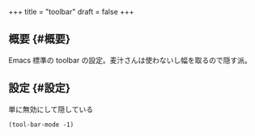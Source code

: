 +++
title = "toolbar"
draft = false
+++

## 概要 {#概要}

Emacs 標準の toolbar の設定。麦汁さんは使わないし幅を取るので隠す派。


## 設定 {#設定}

単に無効にして隠している

```emacs-lisp
(tool-bar-mode -1)
```
